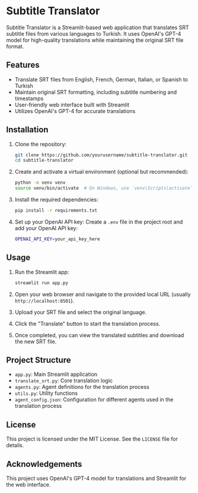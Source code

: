 # Subtitle Translator

Subtitle Translator is a Streamlit-based web application that translates SRT subtitle files from various languages to Turkish. It uses OpenAI's GPT-4 model for high-quality translations while maintaining the original SRT file format.

## Features

- Translate SRT files from English, French, German, Italian, or Spanish to Turkish
- Maintain original SRT formatting, including subtitle numbering and timestamps
- User-friendly web interface built with Streamlit
- Utilizes OpenAI's GPT-4 for accurate translations

## Installation

1. Clone the repository:

   ```bash
   git clone https://github.com/yourusername/subtitle-translator.git
   cd subtitle-translator
   ```

2. Create and activate a virtual environment (optional but recommended):

   ```bash
   python -m venv venv
   source venv/bin/activate  # On Windows, use `venv\Scripts\activate`
   ```

3. Install the required dependencies:

   ```bash
   pip install -r requirements.txt
   ```

4. Set up your OpenAI API key:
   Create a `.env` file in the project root and add your OpenAI API key:

   ```bash
   OPENAI_API_KEY=your_api_key_here
   ```

## Usage

1. Run the Streamlit app:

   ```bash
   streamlit run app.py
   ```

2. Open your web browser and navigate to the provided local URL (usually `http://localhost:8501`).

3. Upload your SRT file and select the original language.

4. Click the "Translate" button to start the translation process.

5. Once completed, you can view the translated subtitles and download the new SRT file.

## Project Structure

- `app.py`: Main Streamlit application
- `translate_srt.py`: Core translation logic
- `agents.py`: Agent definitions for the translation process
- `utils.py`: Utility functions
- `agent_config.json`: Configuration for different agents used in the translation process

## License

This project is licensed under the MIT License. See the `LICENSE` file for details.

## Acknowledgements

This project uses OpenAI's GPT-4 model for translations and Streamlit for the web interface.
